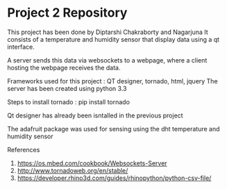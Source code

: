 # Project 2 Repository

This project has been done by Diptarshi Chakraborty and Nagarjuna
It consists of a temperature and humidity sensor that display data
using a qt interface.

A server sends this data via websockets to a webpage, where a client
hosting the webpage receives the data.

Frameworks used for this project : QT designer, tornado, html, jquery
The server has been created using python 3.3

Steps to install tornado :
pip install tornado


Qt designer has already been isntalled in the previous project 

The adafruit package was used for sensing using the dht temperature and
humidity sensor

References

1. https://os.mbed.com/cookbook/Websockets-Server
2. http://www.tornadoweb.org/en/stable/
3. https://developer.rhino3d.com/guides/rhinopython/python-csv-file/